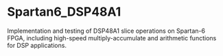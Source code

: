 # Spartan6_DSP48A1
Implementation and testing of DSP48A1 slice operations on Spartan-6 FPGA, including high-speed multiply-accumulate and arithmetic functions for DSP applications.
